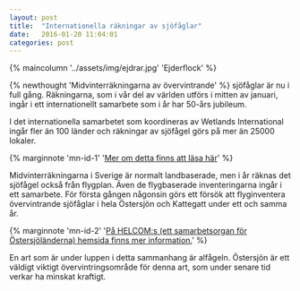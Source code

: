 ```yaml
---
layout: post
title:  "Internationella räkningar av sjöfåglar"
date:   2016-01-20 11:04:01
categories: post
---
```


{% maincolumn '../assets/img/ejdrar.jpg' 'Ejderflock' %}

{% newthought 'Midvinterräkningarna av övervintrande' %} sjöfåglar är nu i full gång. Räkningarna, som i vår del av världen utförs i mitten av januari, ingår i ett internationellt samarbete som i år har 50-års jubileum. 

I det internationella samarbetet som koordineras av Wetlands International ingår fler än 100 länder och räkningar av sjöfågel görs på mer än 25000 lokaler. 

{% marginnote 'mn-id-1' '[Mer om detta finns att läsa  här](http://www.wetlands.org/OurWork/Biodiversity/Monitoringwaterbirdpopulations/tabid/773/Default.aspx)' %}

Midvinterräkningarna i Sverige är normalt landbaserade, men i år räknas det sjöfågel också från flygplan. Även de flygbaserade inventeringarna ingår i ett samarbete. För första gången någonsin görs ett försök att flyginventera övervintrande sjöfåglar i hela Östersjön och Kattegatt under ett och samma år. 

{% marginnote 'mn-id-2' '[På HELCOM:s (ett samarbetsorgan för Östersjöländerna) hemsida finns mer information.](http://helcom.fi/news/Pages/First-coordinated-survey-of-Baltic-wintering-waterbirds-started-.aspx)' %}

En art som är under luppen i detta sammanhang är alfågeln. Östersjön är ett väldigt viktigt övervintringsområde för denna art, som under senare tid verkar ha minskat kraftigt. 


